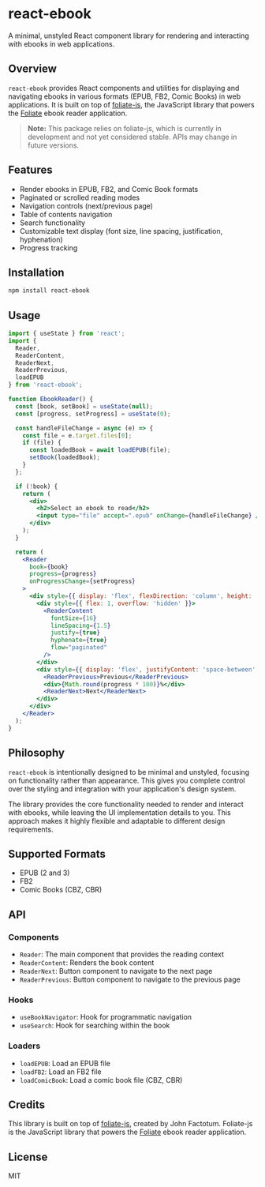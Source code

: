 # react-ebook

A minimal, unstyled React component library for rendering and interacting with ebooks in web applications.

## Overview

`react-ebook` provides React components and utilities for displaying and navigating ebooks in various formats (EPUB, FB2, Comic Books) in web applications. It is built on top of [foliate-js](https://github.com/johnfactotum/foliate-js), the JavaScript library that powers the [Foliate](https://johnfactotum.github.io/foliate/) ebook reader application.

> **Note:** This package relies on foliate-js, which is currently in development and not yet considered stable. APIs may change in future versions.

## Features

- Render ebooks in EPUB, FB2, and Comic Book formats
- Paginated or scrolled reading modes
- Navigation controls (next/previous page)
- Table of contents navigation
- Search functionality
- Customizable text display (font size, line spacing, justification, hyphenation)
- Progress tracking

## Installation

```bash
npm install react-ebook
```

## Usage

```jsx
import { useState } from 'react';
import { 
  Reader, 
  ReaderContent, 
  ReaderNext, 
  ReaderPrevious, 
  loadEPUB 
} from 'react-ebook';

function EbookReader() {
  const [book, setBook] = useState(null);
  const [progress, setProgress] = useState(0);

  const handleFileChange = async (e) => {
    const file = e.target.files[0];
    if (file) {
      const loadedBook = await loadEPUB(file);
      setBook(loadedBook);
    }
  };

  if (!book) {
    return (
      <div>
        <h2>Select an ebook to read</h2>
        <input type="file" accept=".epub" onChange={handleFileChange} />
      </div>
    );
  }

  return (
    <Reader 
      book={book} 
      progress={progress}
      onProgressChange={setProgress}
    >
      <div style={{ display: 'flex', flexDirection: 'column', height: '100vh' }}>
        <div style={{ flex: 1, overflow: 'hidden' }}>
          <ReaderContent 
            fontSize={16}
            lineSpacing={1.5}
            justify={true}
            hyphenate={true}
            flow="paginated"
          />
        </div>
        <div style={{ display: 'flex', justifyContent: 'space-between', padding: '1rem' }}>
          <ReaderPrevious>Previous</ReaderPrevious>
          <div>{Math.round(progress * 100)}%</div>
          <ReaderNext>Next</ReaderNext>
        </div>
      </div>
    </Reader>
  );
}
```

## Philosophy

`react-ebook` is intentionally designed to be minimal and unstyled, focusing on functionality rather than appearance. This gives you complete control over the styling and integration with your application's design system.

The library provides the core functionality needed to render and interact with ebooks, while leaving the UI implementation details to you. This approach makes it highly flexible and adaptable to different design requirements.

## Supported Formats

- EPUB (2 and 3)
- FB2
- Comic Books (CBZ, CBR)

## API

### Components

- `Reader`: The main component that provides the reading context
- `ReaderContent`: Renders the book content
- `ReaderNext`: Button component to navigate to the next page
- `ReaderPrevious`: Button component to navigate to the previous page

### Hooks

- `useBookNavigator`: Hook for programmatic navigation
- `useSearch`: Hook for searching within the book

### Loaders

- `loadEPUB`: Load an EPUB file
- `loadFB2`: Load an FB2 file
- `loadComicBook`: Load a comic book file (CBZ, CBR)

## Credits

This library is built on top of [foliate-js](https://github.com/johnfactotum/foliate-js), created by John Factotum. Foliate-js is the JavaScript library that powers the [Foliate](https://johnfactotum.github.io/foliate/) ebook reader application.

## License

MIT
